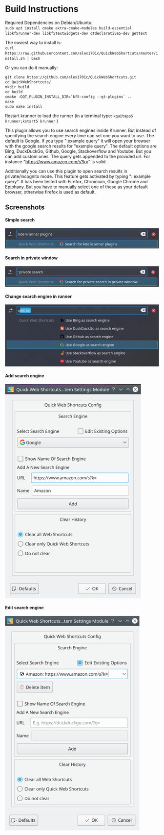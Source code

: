 # Build Instructions

Required Dependencies on Debian/Ubuntu:  
`sudo apt install cmake extra-cmake-modules build-essential libkf5runner-dev libkf5textwidgets-dev qtdeclarative5-dev gettext`

The easiest way to install is:  
`curl https://raw.githubusercontent.com/alex1701c/QuickWebShortcuts/master/install.sh | bash`

Or you can do it manually:

```
git clone https://github.com/alex1701c/QuickWebShortcuts.git  
cd QuickWebShortcuts/
mkdir build
cd build
cmake -DQT_PLUGIN_INSTALL_DIR=`kf5-config --qt-plugins` ..
make
sudo make install
```
Restart krunner to load the runner (in a terminal type: `kquitapp5 krunner;kstart5 krunner` )

This plugin allows you to use search engines inside Krunner. But instead of specifying the search
engine every time can set one you want to use. The default is Google. If you type ":example query" it will open your 
browser with the google search results for "example query". The default options are Bing, DuckDuckGo,
Github, Google, Stackoverflow and Youtube. But you can add custom ones: The query gets appended to the provided url. 
For instance "https://www.amazon.com/s?k=" is valid.


Additionally you can use this plugin to open search results in private/incognito mode. 
This feature gets activated by typing "::example query".
It has been tested with Firefox, Chromium, Google Chrome and Epiphany.
But you have to manually select one of these as your default browser, otherwise firefox is used as default.

## Screenshots

#### Simple search
![Simple search](https://raw.githubusercontent.com/alex1701c/QuickWebShortcuts/master/screenshots/simple_search.png)

#### Search in private window
![Search in private window](https://raw.githubusercontent.com/alex1701c/QuickWebShortcuts/master/screenshots/private_window_search.png)

#### Change search engine in runner
![Change search engine in runner](https://raw.githubusercontent.com/alex1701c/QuickWebShortcuts/master/screenshots/change_searchengine_inside_runner.png)

#### Add search engine
![Add search engine](https://raw.githubusercontent.com/alex1701c/QuickWebShortcuts/master/screenshots/dialog_add_searchengine.png)

#### Edit search engine
![Edit search engine](https://raw.githubusercontent.com/alex1701c/QuickWebShortcuts/master/screenshots/dialog_edit_searchengines.png)

